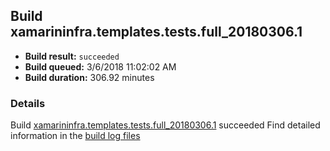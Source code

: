 ## Build xamarininfra.templates.tests.full_20180306.1
- **Build result:** `succeeded`
- **Build queued:** 3/6/2018 11:02:02 AM
- **Build duration:** 306.92 minutes
### Details
Build [xamarininfra.templates.tests.full_20180306.1](https://winappstudio.visualstudio.com/web/build.aspx?pcguid=a4ef43be-68ce-4195-a619-079b4d9834c2&builduri=vstfs%3a%2f%2f%2fBuild%2fBuild%2f25204) succeeded
Find detailed information in the [build log files](https://uwpctdiags.blob.core.windows.net/buildlogs/xamarininfra.templates.tests.full_20180306.1_logs.zip)
